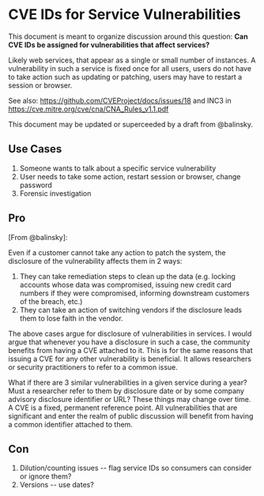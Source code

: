 # CVE IDs for Service Vulnerabilities

This document is meant to organize discussion around this question: **Can CVE IDs be assigned for vulnerabilities that affect services?**

Likely web services, that appear as a single or small number of instances. A vulnerability in such a service is fixed once for all users, users do not have to take action such as updating or patching, users may have to restart a session or browser.

See also: <https://github.com/CVEProject/docs/issues/18> and INC3 in <https://cve.mitre.org/cve/cna/CNA_Rules_v1.1.pdf>

This document may be updated or superceeded by a draft from @balinsky.

## Use Cases
1. Someone wants to talk about a specific service vulnerability
2. User needs to take some action, restart session or browser, change password
3. Forensic investigation

## Pro
[From @balinsky]:

Even if a customer cannot take any action to patch the system, the disclosure of the vulnerability affects them in 2 ways:

1. They can take remediation steps to clean up the data (e.g. locking accounts whose data was compromised, issuing new credit card numbers if they were compromised, informing downstream customers of the breach, etc.)
2. They can take an action of switching vendors if the disclosure leads them to lose faith in the vendor.

The above cases argue for disclosure of vulnerabilities in services. I would argue that whenever you have a disclosure in such a case, the community benefits from having a CVE attached to it. This is for the same reasons that issuing a CVE for any other vulnerability is beneficial. It allows researchers or security practitioners to refer to a common issue.

What if there are 3 similar vulnerabilities in a given service during a year? Must a researcher refer to them by disclosure date or by some company advisory disclosure identifier or URL? These things may change over time. A CVE is a fixed, permanent reference point. All vulnerabilities that are significant and enter the realm of public discussion will benefit from having a common identifier attached to them.
## Con
1. Dilution/counting issues -- flag service IDs so consumers can consider or ignore them?
2. Versions -- use dates?